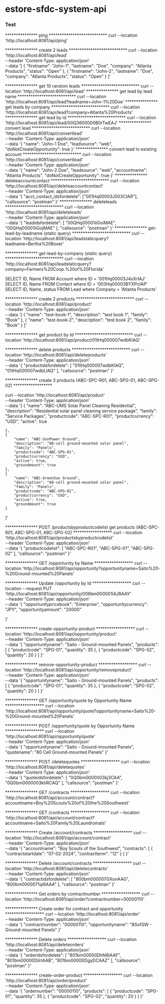 # estore-sfdc-system-api

### Test
*************** ping ***************************
curl --location 'http://localhost:8081/api/ping'

*************** create 2 leads ***************************
curl --location 'http://localhost:8081/api/lead' \
--header 'Content-Type: application/json' \
--data '[
    {
        "firstname": "John-1",
        "lastname": "Doe",
        "company": "Atlanta Products",
        "status": "Open"
    },
    {
        "firstname": "John-2",
        "lastname": "Doe",
        "company": "Atlanta Products",
        "status": "Open"
    }
]'

*************** get 10 random leads ***************************
curl --location 'http://localhost:8081/api/lead'
*************** get lead by lead name ***************************
curl --location 'http://localhost:8081/api/lead?leadname=John-1%20Doe'
*************** get leads by company ***************************
curl --location 'http://localhost:8081/api/lead?company=Atlanta%20Products'
*************** get lead by id ***************************
curl --location 'http://localhost:8081/api/lead/00Q3600000B0rTwEAJ'
*************** convert lead ***************************
curl --location 'http://localhost:8081/api/convertlead' \
--header 'Content-Type: application/json' \
--data '{
    "name": "John-1 Doe",
    "leadsource": "web",
    "doNotCreateOpportunity": true
}'
*************** convert lead to existing account ***************************
curl --location 'http://localhost:8081/api/convertlead' \
--header 'Content-Type: application/json' \
--data '{
    "name": "John-2 Doe",
    "leadsource": "web",
    "accountname": "Atlanta Products",
    "doNotCreateOpportunity": true
}'
*************** deleteaccountcontact ***************************
curl --location 'http://localhost:8081/api/deleteaccountcontact' \
--header 'Content-Type: application/json' \
--data '{
    "acct_contact_idsfordelete": ["001Hq00003J503CIAR"],
    "callsource": "postman"
}'
*************** deleteleads ***************************
curl --location 'http://localhost:8081/api/deleteleads' \
--header 'Content-Type: application/json' \
--data '{
    "leadidsfordelete": [
        "00QHq00001iiGoiMAE",
        "00QHq00001iiGojMAE"
    ],
    "callsource": "postman"
}'
*************** get-lead-by-leadname (static query) ***************************
curl --location 'http://localhost:8081/api/leadstaticquery?leadname=Bertha%20Boxer'

*************** get-lead-by-company (static query) ***************************
curl --location 'http://localhost:8081/api/leadstaticquery?company=Farmers%20Coop.%20of%20Florida'

SELECT ID, Name FROM Account where ID = '001Hq00003J4xXrIAJ'
SELECT ID, Name FROM Contact where ID = '003Hq00003BYXPcIAP'
SELECT ID, Name, status FROM Lead where Company = 'Atlanta Products'

*************** create 2 products ***************************
curl --location 'http://localhost:8081/api/product' \
--header 'Content-Type: application/json' \
--data '[
    {
        "name": "test-book-1",
        "description": "test book 1",
        "family": "Book"
    },
    {
        "name": "test-book-2",
        "description": "test book 2",
        "family": "Book"
    }
]'

*************** get product by Id ***************************
curl --location 'http://localhost:8081/api/product/01tHq000007wdbKIAQ'

*************** delete products ***************************
curl --location 'http://localhost:8081/api/deleteproducts' \
--header 'Content-Type: application/json' \
--data '{
    "productidsfordelete": [
        "01tHq000007wdbKIAQ",
        "01tHq000007wdbLIAQ"
    ],
    "callsource": "postman"
}'

*************** create 3 products (ABC-SPC-R01, ABC-SPG-01, ABC-SPG-02) ******************

curl --location 'http://localhost:8081/api/product' \
--header 'Content-Type: application/json' \
--data '[
    {
        "name": "ABC-UMS Solar Panel Cleaning Residential",
        "description": "Residential solar panel cleaning service package",
        "family": "Service Packages",
        "productcode": "ABC-SPC-R01",
        "productcurrency": "USD",
        "active": true

    },
    {
        "name": "ABC-SunPower Ground",
        "description": "80-cell ground-mounted solar panel",
        "family": "Panels",
        "productcode": "ABC-SPG-01",
        "productcurrency": "USD",
        "active": true,
        "groundmount": true
    },
    {
        "name": "ABC-GreenSun Ground",
        "description": "60-cell ground-mounted solar panel",
        "family": "Panels",
        "productcode": "ABC-SPG-02",
        "productcurrency": "USD",
        "active": true,
        "groundmount": true
    }
]'

*************** POST /productsbyproductcodelist get products (ABC-SPC-R01, ABC-SPG-01, ABC-SPG-02)  ******************
curl --location 'http://localhost:8081/api/productsbyproductcodelist' \
--header 'Content-Type: application/json' \
--data '{
    "productcodelist": [
        "ABC-SPC-R01",
        "ABC-SPG-01",
        "ABC-SPG-02"
    ],
    "callsource": "postman"
}'

*************** GET /opportunity by Name  ******************
curl --location 'http://localhost:8081/api/opportunity?opportunityname=Saito%20-%20Ground-mounted%20Panels'

*************** Update /opportunity by Id  ******************
curl --location --request PUT 'http://localhost:8081/api/opportunity/006bm000001l4JRAAY' \
--header 'Content-Type: application/json' \
--data '{
    "opportunitypricebook": "Enterprise",
    "opportunitycurrency": "JPY",
    "opportunityamount": "20000"

}'

*************** create-opportunity-product  ******************
curl --location 'http://localhost:8081/api/opportunity/product' \
--header 'Content-Type: application/json' \
--data '{
    "opportunityname": "Saito - Ground-mounted Panels",
    "products": [
        {
            "productcode": "SPG-01",
            "quantity": 35
        },
        {
            "productcode": "SPG-02",
            "quantity": 20
        }
    ]
}'

*************** remove-opportunity-product  ******************
curl --location 'http://localhost:8081/api/opportunity/removeproduct' \
--header 'Content-Type: application/json' \
--data '{
    "opportunityname": "Saito - Ground-mounted Panels",
    "products": [
        {
            "productcode": "SPG-01",
            "quantity": 35
        },
        {
            "productcode": "SPG-02",
            "quantity": 20
        }
    ]
}'

*************** GET /opportunity/quote by Opportunity Name  ******************
curl --location 'http://localhost:8081/api/opportunity/quote?opportunityname=Saito%20-%20Ground-mounted%20Panels'

*************** POST /opportunity/quote by Opportunity Name  ******************
curl --location 'http://localhost:8081/api/opportunity/quote' \
--header 'Content-Type: application/json' \
--data '{
    "opportunityname": "Saito - Ground-mounted Panels",
    "quotename": "80 Cell Ground-mounted Panels"
}'

*************** POST /deletequotes  ******************
curl --location 'http://localhost:8081/api/deletequotes' \
--header 'Content-Type: application/json' \
--data '{
    "quoteidsfordelete": [
        "0Q0bm0000003kj3CAA",
        "0Q0bm0000003khRCAQ"
    ],
    "callsource": "postman"
}'

*************** GET /contracts  ******************
curl --location 'http://localhost:8081/api/account/contract?accountname=Boy%20Scouts%20of%20the%20Southwest'

*************** GET /contracts  ******************
curl --location 'http://localhost:8081/api/account/contract?accountname=Saito%20Family%20Laundromats'

*************** Create /account/contracts  ******************
curl --location 'http://localhost:8081/api/account/contract' \
--header 'Content-Type: application/json' \
--data '{
    "accountname": "Boy Scouts of the Southwest",
    "contracts": [
        {
            "contractstartdate": "07-02-2024",
            "contractterm": "12"
        }
    ]
}'

*************** Delete /account/contracts  ******************
curl --location 'http://localhost:8081/api/deletecontracts' \
--header 'Content-Type: application/json' \
--data '{
    "contractidsfordelete": [
        "800bm000007GXonAAG",
        "800bm0000071qi6AAA"
    ],
    "callsource": "postman"
}'

*************** Get orders by contractnumber  ******************
curl --location 'http://localhost:8081/api/order?contractnumber=00000110'

*************** Create order for contract and opportunity  ******************
curl --location 'http://localhost:8081/api/order' \
--header 'Content-Type: application/json' \
--data '{
    "contractnumber": "00000110",
    "opportunityname": "BSofSW - Ground-mounted Panels"
}'

*************** Delete orders  ******************
curl --location 'http://localhost:8081/api/deleteorders' \
--header 'Content-Type: application/json' \
--data '{
    "orderidsfordelete": [
        "801bm00000DhN6lAAF",
        "801bm00000DilrlAAB",
        "801bm00000DgyDCAAZ"
    ],
    "callsource": "postman"
}'

*************** create-order-product  ******************
curl --location 'http://localhost:8081/api/order/product' \
--header 'Content-Type: application/json' \
--data '{
    "ordernumber": "00000110",
    "products": [
        {
            "productcode": "SPG-01",
            "quantity": 35
        },
        {
            "productcode": "SPG-02",
            "quantity": 20
        }
    ]
}'